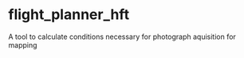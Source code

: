 # flight_planner_hft
A tool to calculate conditions necessary for photograph aquisition for mapping
